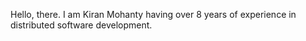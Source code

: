 Hello, there. I am Kiran Mohanty having over 8 years of experience 
in distributed software development.